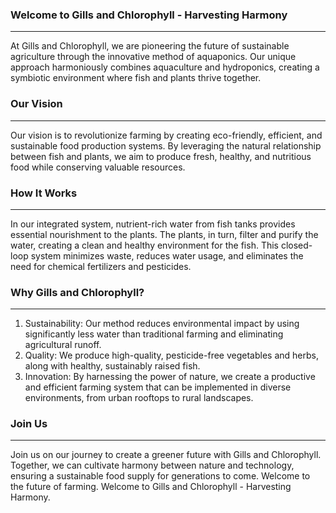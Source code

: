 ### Welcome to Gills and Chlorophyll - Harvesting Harmony
----

At Gills and Chlorophyll, we are pioneering the future of sustainable agriculture through the innovative method of aquaponics. Our unique approach harmoniously combines aquaculture and hydroponics, creating a symbiotic environment where fish and plants thrive together.

### Our Vision
---

Our vision is to revolutionize farming by creating eco-friendly, efficient, and sustainable food production systems. By leveraging the natural relationship between fish and plants, we aim to produce fresh, healthy, and nutritious food while conserving valuable resources.

### How It Works
---

In our integrated system, nutrient-rich water from fish tanks provides essential nourishment to the plants. The plants, in turn, filter and purify the water, creating a clean and healthy environment for the fish. This closed-loop system minimizes waste, reduces water usage, and eliminates the need for chemical fertilizers and pesticides.

### Why Gills and Chlorophyll?
----

1. Sustainability: Our method reduces environmental impact by using significantly less water than traditional farming and eliminating agricultural runoff.
2. Quality: We produce high-quality, pesticide-free vegetables and herbs, along with healthy, sustainably raised fish.
3. Innovation: By harnessing the power of nature, we create a productive and efficient farming system that can be implemented in diverse environments, from urban rooftops to rural landscapes.

### Join Us
---

Join us on our journey to create a greener future with Gills and Chlorophyll. Together, we can cultivate harmony between nature and technology, ensuring a sustainable food supply for generations to come.
Welcome to the future of farming. Welcome to Gills and Chlorophyll - Harvesting Harmony.
